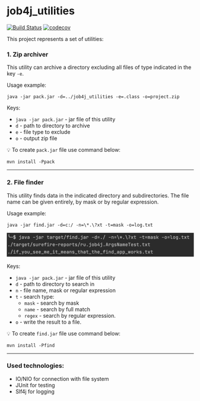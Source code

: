 # job4j_utilities
[![Build Status](https://app.travis-ci.com/Krasobas/job4j_utilities.svg?branch=master)](https://app.travis-ci.com/Krasobas/job4j_utilities)
[![codecov](https://codecov.io/gh/Krasobas/job4j_utilities/branch/master/graph/badge.svg?token=P059V7UIHB)](https://codecov.io/gh/Krasobas/job4j_utilities)

This project represents a set of utilities:

### 1. Zip archiver
This utility can archive a directory excluding all files of type indicated in the key `-e`.

Usage example:

    java -jar pack.jar -d=../job4j_utilities -e=.class -o=project.zip

Keys:

- `java -jar pack.jar` - jar file of this utility
- `d` - path to directory to archive
- `e` - file type to exclude
- `o` - output zip file

:bulb: To create `pack.jar` file use command below:

    mvn install -Ppack
---
### 2. File finder
This utility finds data in the indicated directory and subdirectories.
The file name can be given entirely, by mask or by regular expression.

Usage example:

    java -jar find.jar -d=c:/ -n=\*.\?xt -t=mask -o=log.txt
![img](./images/img.png)

Keys:

- `java -jar pack.jar` - jar file of this utility
- `d` - path to directory to search in
- `n` - file name, mask or regular expression
- `t` - search type:
  - `mask` - search by mask
  - `name` - search by full match
  - `regex` - search by regular expression.
- `o` - write the result to a file.

:bulb: To create `find.jar` file use command below:

    mvn install -Pfind
---

### Used technologies:
- IO/NIO for connection with file system
- JUnit for testing
- Slf4j for logging

